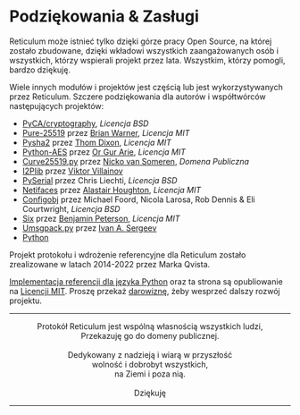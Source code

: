 # Podziękowania & Zasługi
Reticulum może istnieć tylko dzięki górze pracy Open Source, na której zostało zbudowane, dzięki wkładowi wszystkich zaangażowanych osób i wszystkich, którzy wspierali projekt przez lata. Wszystkim, którzy pomogli, bardzo dziękuję.

Wiele innych modułów i projektów jest częścią lub jest wykorzystywanych przez Reticulum. Szczere podziękowania dla autorów i współtwórców następujących projektów:

- [PyCA/cryptography](https://github.com/pyca/cryptography), *Licencja BSD*
- [Pure-25519](https://github.com/warner/python-pure25519) przez [Brian Warner](https://github.com/warner), *Licencja MIT*
- [Pysha2](https://github.com/thomdixon/pysha2) przez [Thom Dixon](https://github.com/thomdixon), *Licencja MIT*
- [Python-AES](https://github.com/orgurar/python-aes) przez [Or Gur Arie](https://github.com/orgurar), *Licencja MIT*
- [Curve25519.py](https://gist.github.com/nickovs/cc3c22d15f239a2640c185035c06f8a3#file-curve25519-py) przez [Nicko van Someren](https://gist.github.com/nickovs), *Domena Publiczna*
- [I2Plib](https://github.com/l-n-s/i2plib) przez [Viktor Villainov](https://github.com/l-n-s)
- [PySerial](https://github.com/pyserial/pyserial) przez Chris Liechti, *Licencja BSD*
- [Netifaces](https://github.com/al45tair/netifaces) przez [Alastair Houghton](https://github.com/al45tair), *Licencja MIT*
- [Configobj](https://github.com/DiffSK/configobj) przez Michael Foord, Nicola Larosa, Rob Dennis & Eli Courtwright, *Licencja BSD*
- [Six](https://github.com/benjaminp/six) przez [Benjamin Peterson](https://github.com/benjaminp), *Licencja MIT*
- [Umsgpack.py](https://github.com/vsergeev/u-msgpack-python) przez [Ivan A. Sergeev](https://github.com/vsergeev)
- [Python](https://www.python.org)

Projekt protokołu i wdrożenie referencyjne dla Reticulum zostało zrealizowane w latach 2014-2022 przez Marka Qvista.

[Implementacja referencji dla języka Python](https://github.com/markqvist/reticulum) oraz ta strona są opubliowanie na [Licencji MIT](license.html). Proszę przekaż <a href="donate_pl.html">darowiznę</a>, żeby wesprzeć dalszy rozwój projektu.

----------------

<center>Protokół Reticulum jest wspólną własnością wszystkich ludzi,<br/>Przekazuję go do domeny publicznej.<br/><br/>Dedykowany  z nadzieją i wiarą w przyszłość<br/>wolność i dobrobyt wszystkich,<br/>na Ziemi i poza nią.<br/><br/>Dziękuję</center>

----------------
